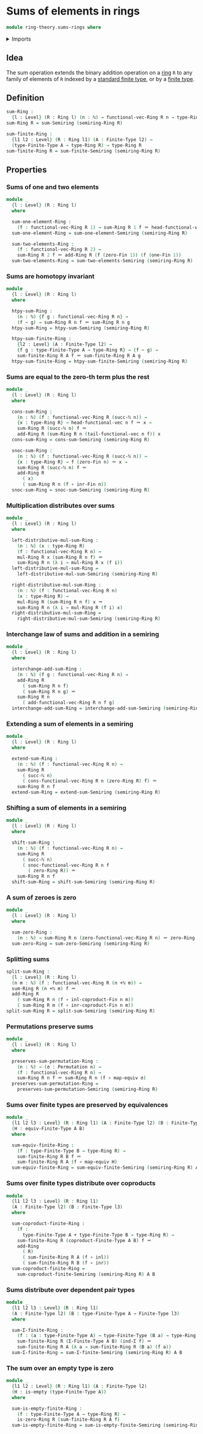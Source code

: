 # Sums of elements in rings

```agda
module ring-theory.sums-rings where
```

<details><summary>Imports</summary>

```agda
open import elementary-number-theory.addition-natural-numbers
open import elementary-number-theory.natural-numbers

open import finite-group-theory.permutations-standard-finite-types

open import foundation.coproduct-types
open import foundation.empty-types
open import foundation.equivalences
open import foundation.function-types
open import foundation.homotopies
open import foundation.identity-types
open import foundation.universe-levels

open import linear-algebra.vectors
open import linear-algebra.vectors-on-rings

open import ring-theory.rings
open import ring-theory.sums-semirings

open import univalent-combinatorics.coproduct-types
open import univalent-combinatorics.dependent-pair-types
open import univalent-combinatorics.finite-types
open import univalent-combinatorics.standard-finite-types
```

</details>

## Idea

The sum operation extends the binary addition operation on a
[ring](ring-theory.rings.md) `R` to any family of elements of `R` indexed by a
[standard finite type](univalent-combinatorics.standard-finite-types.md), or by
a [finite type](univalent-combinatorics.finite-types.md).

## Definition

```agda
sum-Ring :
  {l : Level} (R : Ring l) (n : ℕ) → functional-vec-Ring R n → type-Ring R
sum-Ring R = sum-Semiring (semiring-Ring R)

sum-finite-Ring :
  {l1 l2 : Level} (R : Ring l1) (A : Finite-Type l2) →
  (type-Finite-Type A → type-Ring R) → type-Ring R
sum-finite-Ring R = sum-finite-Semiring (semiring-Ring R)
```

## Properties

### Sums of one and two elements

```agda
module _
  {l : Level} (R : Ring l)
  where

  sum-one-element-Ring :
    (f : functional-vec-Ring R 1) → sum-Ring R 1 f ＝ head-functional-vec 0 f
  sum-one-element-Ring = sum-one-element-Semiring (semiring-Ring R)

  sum-two-elements-Ring :
    (f : functional-vec-Ring R 2) →
    sum-Ring R 2 f ＝ add-Ring R (f (zero-Fin 1)) (f (one-Fin 1))
  sum-two-elements-Ring = sum-two-elements-Semiring (semiring-Ring R)
```

### Sums are homotopy invariant

```agda
module _
  {l : Level} (R : Ring l)
  where

  htpy-sum-Ring :
    (n : ℕ) {f g : functional-vec-Ring R n} →
    (f ~ g) → sum-Ring R n f ＝ sum-Ring R n g
  htpy-sum-Ring = htpy-sum-Semiring (semiring-Ring R)

  htpy-sum-finite-Ring :
    {l2 : Level} (A : Finite-Type l2) →
    {f g : type-Finite-Type A → type-Ring R} → (f ~ g) →
    sum-finite-Ring R A f ＝ sum-finite-Ring R A g
  htpy-sum-finite-Ring = htpy-sum-finite-Semiring (semiring-Ring R)
```

### Sums are equal to the zero-th term plus the rest

```agda
module _
  {l : Level} (R : Ring l)
  where

  cons-sum-Ring :
    (n : ℕ) (f : functional-vec-Ring R (succ-ℕ n)) →
    {x : type-Ring R} → head-functional-vec n f ＝ x →
    sum-Ring R (succ-ℕ n) f ＝
    add-Ring R (sum-Ring R n (tail-functional-vec n f)) x
  cons-sum-Ring = cons-sum-Semiring (semiring-Ring R)

  snoc-sum-Ring :
    (n : ℕ) (f : functional-vec-Ring R (succ-ℕ n)) →
    {x : type-Ring R} → f (zero-Fin n) ＝ x →
    sum-Ring R (succ-ℕ n) f ＝
    add-Ring R
      ( x)
      ( sum-Ring R n (f ∘ inr-Fin n))
  snoc-sum-Ring = snoc-sum-Semiring (semiring-Ring R)
```

### Multiplication distributes over sums

```agda
module _
  {l : Level} (R : Ring l)
  where

  left-distributive-mul-sum-Ring :
    (n : ℕ) (x : type-Ring R)
    (f : functional-vec-Ring R n) →
    mul-Ring R x (sum-Ring R n f) ＝
    sum-Ring R n (λ i → mul-Ring R x (f i))
  left-distributive-mul-sum-Ring =
    left-distributive-mul-sum-Semiring (semiring-Ring R)

  right-distributive-mul-sum-Ring :
    (n : ℕ) (f : functional-vec-Ring R n)
    (x : type-Ring R) →
    mul-Ring R (sum-Ring R n f) x ＝
    sum-Ring R n (λ i → mul-Ring R (f i) x)
  right-distributive-mul-sum-Ring =
    right-distributive-mul-sum-Semiring (semiring-Ring R)
```

### Interchange law of sums and addition in a semiring

```agda
module _
  {l : Level} (R : Ring l)
  where

  interchange-add-sum-Ring :
    (n : ℕ) (f g : functional-vec-Ring R n) →
    add-Ring R
      ( sum-Ring R n f)
      ( sum-Ring R n g) ＝
    sum-Ring R n
      ( add-functional-vec-Ring R n f g)
  interchange-add-sum-Ring = interchange-add-sum-Semiring (semiring-Ring R)
```

### Extending a sum of elements in a semiring

```agda
module _
  {l : Level} (R : Ring l)
  where

  extend-sum-Ring :
    (n : ℕ) (f : functional-vec-Ring R n) →
    sum-Ring R
      ( succ-ℕ n)
      ( cons-functional-vec-Ring R n (zero-Ring R) f) ＝
    sum-Ring R n f
  extend-sum-Ring = extend-sum-Semiring (semiring-Ring R)
```

### Shifting a sum of elements in a semiring

```agda
module _
  {l : Level} (R : Ring l)
  where

  shift-sum-Ring :
    (n : ℕ) (f : functional-vec-Ring R n) →
    sum-Ring R
      ( succ-ℕ n)
      ( snoc-functional-vec-Ring R n f
        ( zero-Ring R)) ＝
    sum-Ring R n f
  shift-sum-Ring = shift-sum-Semiring (semiring-Ring R)
```

### A sum of zeroes is zero

```agda
module _
  {l : Level} (R : Ring l)
  where

  sum-zero-Ring :
    (n : ℕ) → sum-Ring R n (zero-functional-vec-Ring R n) ＝ zero-Ring R
  sum-zero-Ring = sum-zero-Semiring (semiring-Ring R)
```

### Splitting sums

```agda
split-sum-Ring :
  {l : Level} (R : Ring l)
  (n m : ℕ) (f : functional-vec-Ring R (n +ℕ m)) →
  sum-Ring R (n +ℕ m) f ＝
  add-Ring R
    ( sum-Ring R n (f ∘ inl-coproduct-Fin n m))
    ( sum-Ring R m (f ∘ inr-coproduct-Fin n m))
split-sum-Ring R = split-sum-Semiring (semiring-Ring R)
```

### Permutations preserve sums

```agda
module _
  {l : Level} (R : Ring l)
  where

  preserves-sum-permutation-Ring :
    (n : ℕ) → (σ : Permutation n) →
    (f : functional-vec-Ring R n) →
    sum-Ring R n f ＝ sum-Ring R n (f ∘ map-equiv σ)
  preserves-sum-permutation-Ring =
    preserves-sum-permutation-Semiring (semiring-Ring R)
```

### Sums over finite types are preserved by equivalences

```agda
module _
  {l1 l2 l3 : Level} (R : Ring l1) (A : Finite-Type l2) (B : Finite-Type l3)
  (H : equiv-Finite-Type A B)
  where

  sum-equiv-finite-Ring :
    (f : type-Finite-Type B → type-Ring R) →
    sum-finite-Ring R B f ＝
    sum-finite-Ring R A (f ∘ map-equiv H)
  sum-equiv-finite-Ring = sum-equiv-finite-Semiring (semiring-Ring R) A B H
```

### Sums over finite types distribute over coproducts

```agda
module _
  {l1 l2 l3 : Level} (R : Ring l1)
  (A : Finite-Type l2) (B : Finite-Type l3)
  where

  sum-coproduct-finite-Ring :
    (f :
      type-Finite-Type A + type-Finite-Type B → type-Ring R) →
    sum-finite-Ring R (coproduct-Finite-Type A B) f ＝
    add-Ring
      ( R)
      ( sum-finite-Ring R A (f ∘ inl))
      ( sum-finite-Ring R B (f ∘ inr))
  sum-coproduct-finite-Ring =
    sum-coproduct-finite-Semiring (semiring-Ring R) A B
```

### Sums distribute over dependent pair types

```agda
module _
  {l1 l2 l3 : Level} (R : Ring l1)
  (A : Finite-Type l2) (B : type-Finite-Type A → Finite-Type l3)
  where

  sum-Σ-finite-Ring :
    (f : (a : type-Finite-Type A) → type-Finite-Type (B a) → type-Ring R) →
    sum-finite-Ring R (Σ-Finite-Type A B) (ind-Σ f) ＝
    sum-finite-Ring R A (λ a → sum-finite-Ring R (B a) (f a))
  sum-Σ-finite-Ring = sum-Σ-finite-Semiring (semiring-Ring R) A B
```

### The sum over an empty type is zero

```agda
module _
  {l1 l2 : Level} (R : Ring l1) (A : Finite-Type l2)
  (H : is-empty (type-Finite-Type A))
  where

  sum-is-empty-finite-Ring :
    (f : type-Finite-Type A → type-Ring R) →
    is-zero-Ring R (sum-finite-Ring R A f)
  sum-is-empty-finite-Ring = sum-is-empty-finite-Semiring (semiring-Ring R) A H
```
